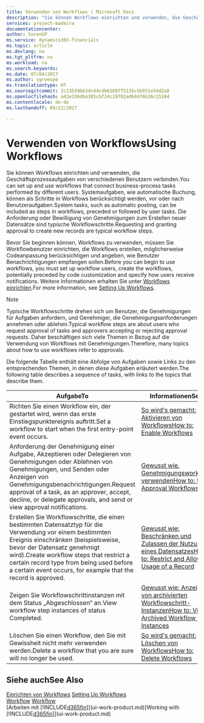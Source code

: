 ```yaml
---
title: Verwenden von Workflows | Microsoft Docs
description: "Sie können Workflows einrichten und verwenden, die Geschäftsprozessaufgaben von verschiedenen Benutzern verbinden. Systemaufgaben, wie automatische Buchung, können als Schritte in Workflows berücksichtigt werden, vor oder nach Benutzeraufgaben. Die Anforderung oder Bewilligung von Genehmigungen zum Erstellen neuer Datensätze sind typische Workflowschritte."
services: project-madeira
documentationcenter: 
author: SorenGP
ms.service: dynamics365-financials
ms.topic: article
ms.devlang: na
ms.tgt_pltfrm: na
ms.workload: na
ms.search.keywords: 
ms.date: 07/04/2017
ms.author: sgroespe
ms.translationtype: HT
ms.sourcegitcommit: 2c13559bb3dc44cdb61697f5135c5b931e34d2a8
ms.openlocfilehash: a42e336dba385cbf24c19702ad64d76b26c15104
ms.contentlocale: de-de
ms.lasthandoff: 09/22/2017

---
```

# <a name="using-workflows"></a><span data-ttu-id="c2533-105">Verwenden von Workflows</span><span class="sxs-lookup"><span data-stu-id="c2533-105">Using Workflows</span></span>
<span data-ttu-id="c2533-106">Sie können Workflows einrichten und verwenden, die Geschäftsprozessaufgaben von verschiedenen Benutzern verbinden.</span><span class="sxs-lookup"><span data-stu-id="c2533-106">You can set up and use workflows that connect business-process tasks performed by different users.</span></span> <span data-ttu-id="c2533-107">Systemaufgaben, wie automatische Buchung, können als Schritte in Workflows berücksichtigt werden, vor oder nach Benutzeraufgaben.</span><span class="sxs-lookup"><span data-stu-id="c2533-107">System tasks, such as automatic posting, can be included as steps in workflows, preceded or followed by user tasks.</span></span> <span data-ttu-id="c2533-108">Die Anforderung oder Bewilligung von Genehmigungen zum Erstellen neuer Datensätze sind typische Workflowschritte.</span><span class="sxs-lookup"><span data-stu-id="c2533-108">Requesting and granting approval to create new records are typical workflow steps.</span></span>  

 <span data-ttu-id="c2533-109">Bevor Sie beginnen können, Workflows zu verwenden, müssen Sie Workflowbenutzer einrichten, die Workflows erstellen, möglicherweise Codeanpassung berücksichtigen und angeben, wie Benutzer Benachrichtigungen empfangen sollen.</span><span class="sxs-lookup"><span data-stu-id="c2533-109">Before you can begin to use workflows, you must set up workflow users, create the workflows, potentially preceded by code customization and specify how users receive notifications.</span></span> <span data-ttu-id="c2533-110">Weitere Informationen erhalten Sie unter [Workflows einrichten](across-set-up-workflows.md).</span><span class="sxs-lookup"><span data-stu-id="c2533-110">For more information, see [Setting Up Workflows](across-set-up-workflows.md).</span></span>  

> [!NOTE]  
>  <span data-ttu-id="c2533-111">Typische Workflowschritte drehen sich um Benutzer, die Genehmigungen für Aufgaben anfordern, und Genehmiger, die Genehmigungsanforderungen annehmen oder ablehen.</span><span class="sxs-lookup"><span data-stu-id="c2533-111">Typical workflow steps are about users who request approval of tasks and approvers accepting or rejecting approval requests.</span></span> <span data-ttu-id="c2533-112">Daher beschäftigen sich viele Themen in Bezug auf die Verwendung von Workflows mit Genehmigungen.</span><span class="sxs-lookup"><span data-stu-id="c2533-112">Therefore, many topics about how to use workflows refer to approvals.</span></span>  

 <span data-ttu-id="c2533-113">Die folgende Tabelle enthält eine Abfolge von Aufgaben sowie Links zu den entsprechenden Themen, in denen diese Aufgaben erläutert werden.</span><span class="sxs-lookup"><span data-stu-id="c2533-113">The following table describes a sequence of tasks, with links to the topics that describe them.</span></span>  

|<span data-ttu-id="c2533-114">**Aufgabe**</span><span class="sxs-lookup"><span data-stu-id="c2533-114">**To**</span></span>|<span data-ttu-id="c2533-115">**Informationen**</span><span class="sxs-lookup"><span data-stu-id="c2533-115">**See**</span></span>|  
|------------|-------------|  
|<span data-ttu-id="c2533-116">Richten Sie einen Workflow ein, der gestartet wird, wenn das erste Einstiegspunktereignis auftritt.</span><span class="sxs-lookup"><span data-stu-id="c2533-116">Set a workflow to start when the first entry-point event occurs.</span></span>|[<span data-ttu-id="c2533-117">So wird's gemacht: Aktivieren von Workflows</span><span class="sxs-lookup"><span data-stu-id="c2533-117">How to: Enable Workflows</span></span>](across-how-to-enable-workflows.md)|  
|<span data-ttu-id="c2533-118">Anforderung der Genehmigung einer Aufgabe, Akzeptieren oder Delegieren von Genehmigungen oder Ablehnen von Genehmigungen, und Senden oder Anzeigen von Genehmigungsbenachrichtigungen.</span><span class="sxs-lookup"><span data-stu-id="c2533-118">Request approval of a task, as an approver, accept, decline, or delegate approvals, and send or view approval notifications.</span></span>|[<span data-ttu-id="c2533-119">Gewusst wie. Genehmigungsworkflow verwenden</span><span class="sxs-lookup"><span data-stu-id="c2533-119">How to: Use Approval Workflows</span></span>](across-how-use-approval-workflows.md)|  
|<span data-ttu-id="c2533-120">Erstellen Sie Workflowschritte, die einen bestimmten Datensatztyp für die Verwendung vor einem bestimmten Ereignis einschränken (beispielsweise, bevor der Datensatz genehmigt wird).</span><span class="sxs-lookup"><span data-stu-id="c2533-120">Create workflow steps that restrict a certain record type from being used before a certain event occurs, for example that the record is approved.</span></span>|[<span data-ttu-id="c2533-121">Gewusst wie: Beschränken und Zulassen der Nutzung eines Datensatzes</span><span class="sxs-lookup"><span data-stu-id="c2533-121">How to: Restrict and Allow Usage of a Record</span></span>](across-how-to-restrict-and-allow-usage-of-a-record.md)|  
|<span data-ttu-id="c2533-122">Zeigen Sie Workflowschrittinstanzen mit dem Status „Abgeschlossen“ an.</span><span class="sxs-lookup"><span data-stu-id="c2533-122">View workflow step instances of status Completed.</span></span>|[<span data-ttu-id="c2533-123">Gewusst wie: Anzeigen von archivierten Workflowschritt-Instanzen</span><span class="sxs-lookup"><span data-stu-id="c2533-123">How to: View Archived Workflow Step Instances</span></span>](across-how-to-view-archived-workflow-step-instances.md)|  
|<span data-ttu-id="c2533-124">Löschen Sie einen Workflow, den Sie mit Gewissheit nicht mehr verwenden werden.</span><span class="sxs-lookup"><span data-stu-id="c2533-124">Delete a workflow that you are sure will no longer be used.</span></span>|[<span data-ttu-id="c2533-125">So wird's gemacht: Löschen von Workflows</span><span class="sxs-lookup"><span data-stu-id="c2533-125">How to: Delete Workflows</span></span>](across-how-to-delete-workflows.md)|  

## <a name="see-also"></a><span data-ttu-id="c2533-126">Siehe auch</span><span class="sxs-lookup"><span data-stu-id="c2533-126">See Also</span></span>  
<span data-ttu-id="c2533-127">[Einrichten von Workflows](across-set-up-workflows.md) </span><span class="sxs-lookup"><span data-stu-id="c2533-127">[Setting Up Workflows](across-set-up-workflows.md) </span></span>  
<span data-ttu-id="c2533-128">[Workflow](across-workflow.md) </span><span class="sxs-lookup"><span data-stu-id="c2533-128">[Workflow](across-workflow.md) </span></span>  
<span data-ttu-id="c2533-129">[Arbeiten mit [!INCLUDE[d365fin](includes/d365fin_md.md)]](ui-work-product.md)</span><span class="sxs-lookup"><span data-stu-id="c2533-129">[Working with [!INCLUDE[d365fin](includes/d365fin_md.md)]](ui-work-product.md)</span></span>

